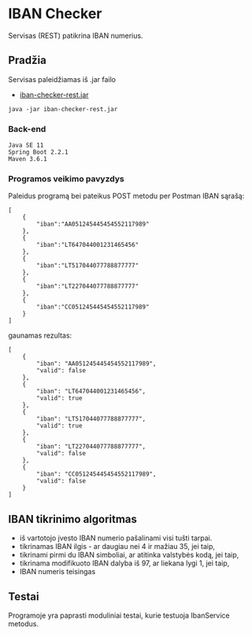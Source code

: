 # IBAN Checker

Servisas (REST) patikrina IBAN numerius.

## Pradžia

Servisas paleidžiamas iš .jar failo
* [iban-checker-rest.jar](https://github.com/SergejJerma/iban-checker/blob/master/iban-checker-rest/iban-checker-rest.jar) 
```
java -jar iban-checker-rest.jar
```

### Back-end

```
Java SE 11 
Spring Boot 2.2.1
Maven 3.6.1
```

### Programos veikimo pavyzdys

Paleidus programą bei pateikus POST metodu per Postman IBAN sąrašą:
```
[
	{
		"iban":"AA051245445454552117989"
	},
	{
		"iban":"LT647044001231465456"
	},
	{
		"iban":"LT517044077788877777"
	},	
	{
		"iban":"LT227044077788877777"
	},
	{
		"iban":"CC051245445454552117989"
	}
]
```
gaunamas rezultas:
```
[
    {
        "iban": "AA051245445454552117989",
        "valid": false
    },
    {
        "iban": "LT647044001231465456",
        "valid": true
    },
    {
        "iban": "LT517044077788877777",
        "valid": true
    },
    {
        "iban": "LT227044077788877777",
        "valid": false
    },
    {
        "iban": "CC051245445454552117989",
        "valid": false
    }
]
```
## IBAN tikrinimo algoritmas

* iš vartotojo įvesto IBAN numerio pašalinami visi tušti tarpai.
* tikrinamas IBAN ilgis - ar daugiau nei 4 ir mažiau 35, jei taip,
* tikrinami pirmi du IBAN simboliai, ar atitinka valstybės kodą, jei taip,
* tikrinama modifikuoto IBAN dalyba iš 97, ar liekana lygi 1, jei taip,
* IBAN numeris teisingas

## Testai

Programoje yra paprasti moduliniai testai, kurie testuoja IbanService metodus.


